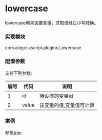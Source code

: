 lowercase
=========

lowercase用来设置变量，其取值经过小写转换。

### 实现模块

com.alogic.xscript.plugins.Lowercase

### 配置参数

支持下列参数:

| 编号 | 代码 | 说明 |
| ---- | ---- | ---- |
| 1 | id | 待设置的变量id |
| 2 | value | 该变量的值,变量值可计算 |

### 案例

参见[trim](trim.md)
